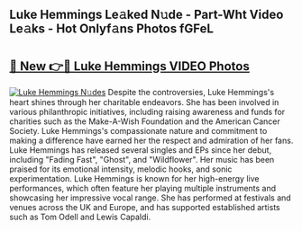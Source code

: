 ## Luke Hemmings Le𝚊ked N𝚞de - Part-Wht Video Le𝚊ks - Hot Onlyf𝚊ns Photos fGFeL

# <h2><a href="http://ab26949.deff.icu/?id=Luke+Hemmings">🔗 New 👉🔴 Luke Hemmings VIDEO Photos</a></h2>

[![Luke Hemmings N𝚞des](https://i.imgur.com/rIISA9y.gif)](http://ab26949.deff.icu/?id=Luke+Hemmings)
Despite the controversies, Luke Hemmings's heart shines through her charitable endeavors. She has been involved in various philanthropic initiatives, including raising awareness and funds for charities such as the Make-A-Wish Foundation and the American Cancer Society. Luke Hemmings's compassionate nature and commitment to making a difference have earned her the respect and admiration of her fans. Luke Hemmings has released several singles and EPs since her debut, including "Fading Fast", "Ghost", and "Wildflower". Her music has been praised for its emotional intensity, melodic hooks, and sonic experimentation. Luke Hemmings is known for her high-energy live performances, which often feature her playing multiple instruments and showcasing her impressive vocal range. She has performed at festivals and venues across the UK and Europe, and has supported established artists such as Tom Odell and Lewis Capaldi.
